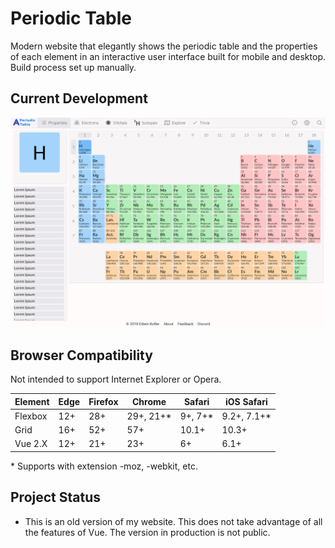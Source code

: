 # Periodic Table
Modern website that elegantly shows the periodic table and the properties of each element in an interactive user interface built for mobile and desktop. Build process set up manually.

## Current Development
![Periodic Table Image](https://github.com/EanKeen/periodic-table/blob/master/periodic-table.png)

## Browser Compatibility
Not intended to support Internet Explorer or Opera.

Element   | Edge    | Firefox | Chrome    | Safari   | iOS Safari
----      | ----    | ------- | -------   | ------   | -----------
Flexbox   | 12+     | 28+     | 29+, 21+* | 9+, 7+*  | 9.2+, 7.1+*
Grid      | 16+     | 52+     | 57+       | 10.1+    | 10.3+
Vue 2.X   | 12+     | 21+     | 23+       | 6+       | 6.1+

\* Supports with extension -moz, -webkit, etc.</br>

## Project Status
* This is an old version of my website. This does not take advantage of all the features of Vue. The version in production is not public.
